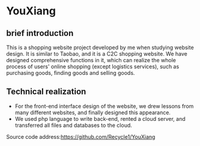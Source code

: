 # YouXiang
## brief introduction
This is a shopping website project developed by me when studying website design. It is similar to Taobao, and it is a C2C shopping website. We have designed comprehensive functions in it, which can realize the whole process of users' online shopping (except logistics services), such as purchasing goods, finding goods and selling goods.
## Technical realization
- For the front-end interface design of the website, we drew lessons from many different websites, and finally designed this appearance.
- We used php language to write back-end, rented a cloud server, and transferred all files and databases to the cloud.

Source code address:https://github.com/Recycle1/YouXiang
